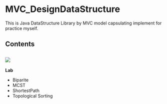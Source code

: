 # MVC_DesignDataStructure
This is Java DataStructure Library by MVC model capsulating implement for practice myself. 

Contents
----------
![](https://github.com/inspire12/MVC_DesignDataStructure/Graph_structure.png)
----------
**Lab**
- Biparite 
- MCST
- ShortestPath 
- Topological Sorting
